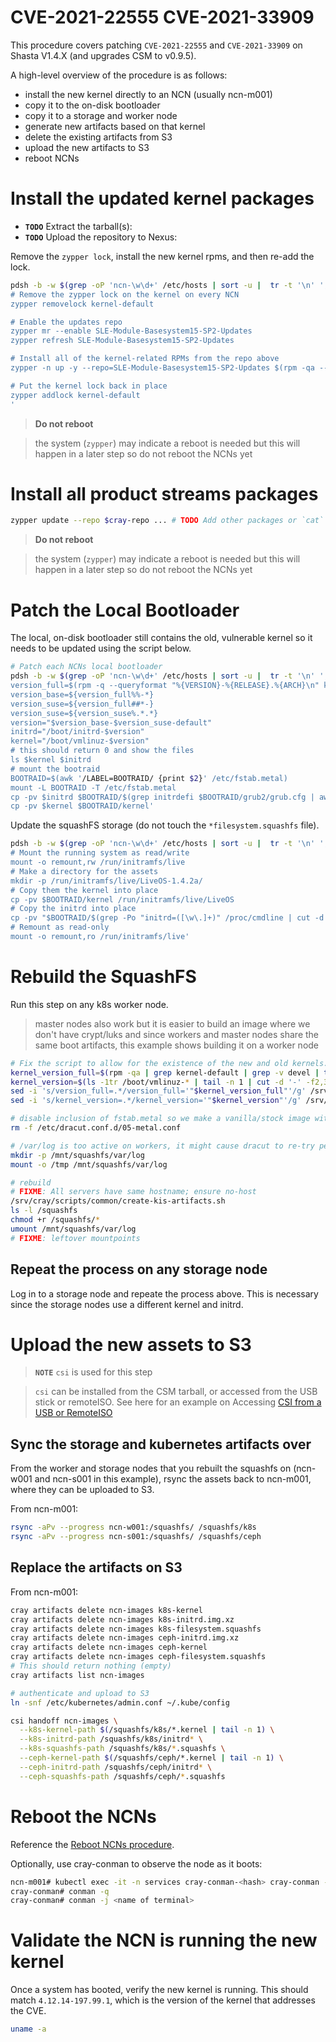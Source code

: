 # CVE-2021-22555 CVE-2021-33909

This procedure covers patching `CVE-2021-22555` and `CVE-2021-33909` on Shasta V1.4.X (and upgrades CSM to v0.9.5).

A high-level overview of the procedure is as follows:

- install the new kernel directly to an NCN (usually ncn-m001)
- copy it to the on-disk bootloader
- copy it to a storage and worker node
- generate new artifacts based on that kernel
- delete the existing artifacts from S3
- upload the new artifacts to S3
- reboot NCNs

# Install the updated kernel packages

- **`TODO`** Extract the tarball(s):
- **`TODO`** Upload the repository to Nexus:

Remove the `zypper lock`, install the new kernel rpms, and then re-add the lock.

```bash
pdsh -b -w $(grep -oP 'ncn-\w\d+' /etc/hosts | sort -u |  tr -t '\n' ',') '
# Remove the zypper lock on the kernel on every NCN
zypper removelock kernel-default

# Enable the updates repo
zypper mr --enable SLE-Module-Basesystem15-SP2-Updates
zypper refresh SLE-Module-Basesystem15-SP2-Updates

# Install all of the kernel-related RPMs from the repo above
zypper -n up -y --repo=SLE-Module-Basesystem15-SP2-Updates $(rpm -qa --queryformat="%{NAME}\n" | grep kernel)

# Put the kernel lock back in place
zypper addlock kernel-default
'
```
> **Do not reboot**

> the system (`zypper`) may indicate a reboot is needed but this will happen in a later step so do not reboot the NCNs yet

# Install all product streams packages

```bash
zypper update --repo $cray-repo ... # TODO Add other packages or `cat` a list
```

> **Do not reboot**

> the system (`zypper`) may indicate a reboot is needed but this will happen in a later step so do not reboot the NCNs yet

# Patch the Local Bootloader

The local, on-disk bootloader still contains the old, vulnerable kernel so it needs to be updated using the script below.

```bash
# Patch each NCNs local bootloader
pdsh -b -w $(grep -oP 'ncn-\w\d+' /etc/hosts | sort -u |  tr -t '\n' ',') '
version_full=$(rpm -q --queryformat "%{VERSION}-%{RELEASE}.%{ARCH}\n" kernel-default | tail -n 1)
version_base=${version_full%%-*}
version_suse=${version_full##*-}
version_suse=${version_suse%.*.*}
version="$version_base-$version_suse-default"
initrd="/boot/initrd-$version"
kernel="/boot/vmlinuz-$version"
# this should return 0 and show the files
ls $kernel $initrd
# mount the bootraid
BOOTRAID=$(awk '/LABEL=BOOTRAID/ {print $2}' /etc/fstab.metal)
mount -L BOOTRAID -T /etc/fstab.metal
cp -pv $initrd $BOOTRAID/$(grep initrdefi $BOOTRAID/grub2/grub.cfg | awk '{print $2}' | awk -F'/' '{print $NF}')
cp -pv $kernel $BOOTRAID/kernel'
```

Update the squashFS storage (do not touch the `*filesystem.squashfs` file).

```bash
pdsh -b -w $(grep -oP 'ncn-\w\d+' /etc/hosts | sort -u |  tr -t '\n' ',') '
# Mount the running system as read/write
mount -o remount,rw /run/initramfs/live
# Make a directory for the assets
mkdir -p /run/initramfs/live/LiveOS-1.4.2a/
# Copy them the kernel into place
cp -pv $BOOTRAID/kernel /run/initramfs/live/LiveOS
# Copy the initrd into place
cp -pv "$BOOTRAID/$(grep -Po "initrd=([\w\.]+)" /proc/cmdline | cut -d "=" -f2)" /run/initramfs/live/LiveOS/
# Remount as read-only
mount -o remount,ro /run/initramfs/live'
```

# Rebuild the SquashFS

Run this step on any k8s worker node.

> master nodes also work but it is easier to build an image where we don't have crypt/luks and since workers and master nodes share the same boot artifacts, this example shows building it on a worker node

```bash
# Fix the script to allow for the existence of the new and old kernels.
kernel_version_full=$(rpm -qa | grep kernel-default | grep -v devel | tail -n 1 | cut -f3- -d'-')
kernel_version=$(ls -1tr /boot/vmlinuz-* | tail -n 1 | cut -d '-' -f2,3,4)
sed -i 's/version_full=.*/version_full='"$kernel_version_full"'/g' /srv/cray/scripts/common/create-kis-artifacts.sh
sed -i 's/kernel_version=.*/kernel_version='"$kernel_version"'/g' /srv/cray/scripts/common/create-kis-artifacts.sh

# disable inclusion of fstab.metal so we make a vanilla/stock image without partition concessions.
rm -f /etc/dracut.conf.d/05-metal.conf

# /var/log is too active on workers, it might cause dracut to re-try perpetually if it changes size.
mkdir -p /mnt/squashfs/var/log
mount -o /tmp /mnt/squashfs/var/log  

# rebuild
# FIXME: All servers have same hostname; ensure no-host
/srv/cray/scripts/common/create-kis-artifacts.sh
ls -l /squashfs
chmod +r /squashfs/*               
umount /mnt/squashfs/var/log
# FIXME: leftover mountpoints
```

## Repeat the process on any storage node

Log in to a storage node and repeate the process above.  This is necessary since the storage nodes use a different kernel and initrd.

# Upload the new assets to S3

> **`NOTE`** `csi` is used for this step

> `csi` can be installed from the CSM tarball, or accessed from the USB stick or remoteISO. See here for an example on Accessing [CSI from a USB or RemoteISO](../../../../007-CSM-INSTALL-REBOOT.md#accessing-csi-from-a-usb-or-remoteiso)

## Sync the storage and kubernetes artifacts over

From the worker and storage nodes that you rebuilt the squashfs on (ncn-w001 and ncn-s001 in this example), rsync the assets back to ncn-m001, where they can be uploaded to S3.

From ncn-m001:

```bash
rsync -aPv --progress ncn-w001:/squashfs/ /squashfs/k8s
rsync -aPv --progress ncn-s001:/squashfs/ /squashfs/ceph
```

## Replace the artifacts on S3

From ncn-m001:

```bash
cray artifacts delete ncn-images k8s-kernel
cray artifacts delete ncn-images k8s-initrd.img.xz
cray artifacts delete ncn-images k8s-filesystem.squashfs
cray artifacts delete ncn-images ceph-initrd.img.xz
cray artifacts delete ncn-images ceph-kernel
cray artifacts delete ncn-images ceph-filesystem.squashfs
# This should return nothing (empty)
cray artifacts list ncn-images

# authenticate and upload to S3  
ln -snf /etc/kubernetes/admin.conf ~/.kube/config

csi handoff ncn-images \
  --k8s-kernel-path $(/squashfs/k8s/*.kernel | tail -n 1) \
  --k8s-initrd-path /squashfs/k8s/initrd* \
  --k8s-squashfs-path /squashfs/k8s/*.squashfs \
  --ceph-kernel-path $(/squashfs/ceph/*.kernel | tail -n 1) \
  --ceph-initrd-path /squashfs/ceph/initrd* \
  --ceph-squashfs-path /squashfs/ceph/*.squashfs
```

# Reboot the NCNs

Reference the [Reboot NCNs procedure](../../../../102-NCN-REBOOTING.md).

Optionally, use cray-conman to observe the node as it boots:

```bash
ncn-m001# kubectl exec -it -n services cray-conman-<hash> cray-conman -- /bin/bash
cray-conman# conman -q
cray-conman# conman -j <name of terminal>
```

# Validate the NCN is running the new kernel

Once a system has booted, verify the new kernel is running.  This should match `4.12.14-197.99.1`, which is the version of the kernel that addresses the CVE.

```bash
uname -a
```
